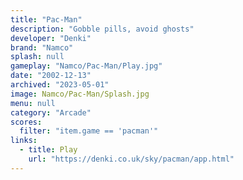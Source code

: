 ```yaml
---
title: "Pac-Man"
description: "Gobble pills, avoid ghosts"
developer: "Denki"
brand: "Namco"
splash: null
gameplay: "Namco/Pac-Man/Play.jpg"
date: "2002-12-13"
archived: "2023-05-01"
image: Namco/Pac-Man/Splash.jpg
menu: null
category: "Arcade"
scores:
  filter: "item.game == 'pacman'"
links:
  - title: Play
    url: "https://denki.co.uk/sky/pacman/app.html"
---
```

